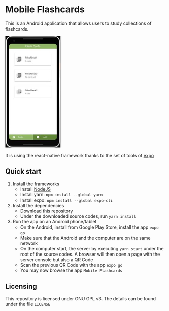 # Mobile Flashcards
This is an Android application that allows users to study collections of flashcards.

![enter image description here](https://github.com/handria-ntoanina/MobileFlashCards/blob/main/assets/main-screen.jpg?raw=true)

It is using the react-native framework thanks to the set of tools of [expo](https://docs.expo.io/)
## Quick start
1. Install the frameworks
	* Install [NodeJS](https://nodejs.org/en/download/)
	* Install yarn: `npm install --global yarn`
	* Install expo: `npm install --global expo-cli`
2. Install the dependencies
	* Download this repository
	* Under the downloaded source codes, run `yarn install`
3. Run the app on an Android phone/tablet
	* On the Android, install from Google Play Store, install the app `expo go`
	* Make sure that the Android and the computer are on the same network
	* On the computer start, the server by executing `yarn start` under the root of the source codes. A browser will then open a page with the server console but also a QR Code
	* Scan the previous QR Code with the app `expo go`
	* You may now browse the app `Mobile Flashcards`
## Licensing
This repository is licensed under GNU GPL v3. The details can be found under the file `LICENSE`